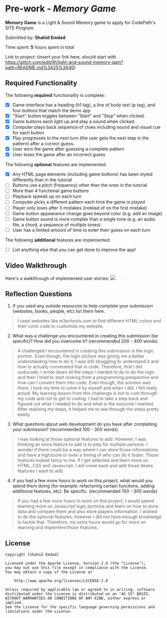 # Pre-work - *Memory Game*

**Memory Game** is a Light & Sound Memory game to apply for CodePath's SITE Program. 

Submitted by: **Shahid Emdad**

Time spent: **5** hours spent in total

Link to project: (insert your link here, should start with https://glitch.com/edit/#!/light-and-sound-memory-gam?path=README.md%3A25%3A40)

## Required Functionality

The following **required** functionality is complete:

* [x] Game interface has a heading (h1 tag), a line of body text (p tag), and four buttons that match the demo app
* [x] "Start" button toggles between "Start" and "Stop" when clicked. 
* [x] Game buttons each light up and play a sound when clicked. 
* [x] Computer plays back sequence of clues including sound and visual cue for each button
* [x] Play progresses to the next turn (the user gets the next step in the pattern) after a correct guess. 
* [x] User wins the game after guessing a complete pattern
* [x] User loses the game after an incorrect guess

The following **optional** features are implemented:

* [x] Any HTML page elements (including game buttons) has been styled differently than in the tutorial
* [ ] Buttons use a pitch (frequency) other than the ones in the tutorial
* [ ] More than 4 functional game buttons
* [ ] Playback speeds up on each turn
* [ ] Computer picks a different pattern each time the game is played
* [ ] Player only loses after 3 mistakes (instead of on the first mistake)
* [ ] Game button appearance change goes beyond color (e.g. add an image)
* [ ] Game button sound is more complex than a single tone (e.g. an audio file, a chord, a sequence of multiple tones)
* [ ] User has a limited amount of time to enter their guess on each turn

The following **additional** features are implemented:

- [ ] List anything else that you can get done to improve the app!

## Video Walkthrough

Here's a walkthrough of implemented user stories:
![](http://g.recordit.co/GN2E4YXlaE.gif)


## Reflection Questions
1. If you used any outside resources to help complete your submission (websites, books, people, etc) list them here. 
>I used websites like w3schools.com to find different HTML colors and their color code to customize my website.

2. What was a challenge you encountered in creating this submission (be specific)? How did you overcome it? (recommended 200 - 400 words) 
>A challenged I encountered in creating this submission is the logic portion. Even though, the logic picture was giving me
a better understanding how to do it, I was still struggling to understand it and how to actually convereted that in code.
Therefore, first I did sudocode, I wrote down all the steps I needed to do to do the logic and then I tried to start looking
from a programming prespective and how can I convert them into code. Even though, the solution was there. I took my time to solve
it by myself and when I did. I felt really proud. My learning lesson from this challenge is not to rush through my code and not to
get to coding. I had to take a step back and figured out what I needed to do and what is the outcome I wanted. After realizing my
steps, it helped me to see through the steps pretty easily.

3. What questions about web development do you have after completing your submission? (recommended 100 - 300 words) 
>I was looking at those optional features to add. However, I was thinking an extra feature to add is to play for multiple persons.
I wonder if there could be a way where I can store those informations and have a highscore or even a timing of who can do it faster.
Those features looked fancy to me. If I get selected and learn more on HTML, CSS and Javascript. I will come back and add those
desire features I want to add.

4. If you had a few more hours to work on this project, what would you spend them doing (for example: refactoring certain functions, adding additional features, etc). Be specific. (recommended 100 - 300 words) 
>If you had a few more hours to work on this project, I would spend learning more on Javascript logic portiona and learn
on how to store data and compare them and also store players information. I wished to do the optional features, however I did not
have enough knowledge to tackle that. Therefore, my extra hours would go for more on learning and implement those features.



## License

    Copyright [Shahid Emdad]

    Licensed under the Apache License, Version 2.0 (the "License");
    you may not use this file except in compliance with the License.
    You may obtain a copy of the License at

        http://www.apache.org/licenses/LICENSE-2.0

    Unless required by applicable law or agreed to in writing, software
    distributed under the License is distributed on an "AS IS" BASIS,
    WITHOUT WARRANTIES OR CONDITIONS OF ANY KIND, either express or implied.
    See the License for the specific language governing permissions and
    limitations under the License.